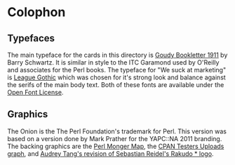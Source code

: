 # Colophon

## Typefaces

The main typeface for the cards in this directory is [Goudy Bookletter 1911][goudy] by Barry Schwartz. It is similar in style to the ITC Garamond used by O'Reilly and associates for the Perl books. The typeface for "We suck at marketing" is [League Gothic][gothic] which was chosen for it's strong look and balance against the serifs of the main body text. Both of these fonts are available under the [Open Font License][license].

## Graphics

The Onion is the The Perl Foundation's trademark for Perl. This version was based on a version done by Mark Prather for the YAPC::NA 2011 branding. The backing graphics are the [Perl Monger Map][map], the [CPAN Testers Uploads graph][graph], and [Audrey Tang's revision of Sebastian Reidel's Rakudo * logo][rakudo]. 

[goudy]: http://www.theleagueofmoveabletype.com/fonts/8-goudy-bookletter-1911
[gothic]: http://www.theleagueofmoveabletype.com/fonts/7-league-gothic
[license]: http://scripts.sil.org/cms/scripts/page.php?site_id=nrsi&id=OFL
[map]: http://www.pm.org
[graph]: http://stats.cpantesters.org/
[rakudo]: http://audreyt.org/rakudo-camelia-sri.png
